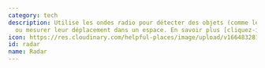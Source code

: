 ```yaml
---
category: tech
description: Utilise les ondes radio pour détecter des objets (comme les véhicules)
  ou mesurer leur déplacement dans un espace. En savoir plus [cliquez-ici](https://fr.wikipedia.org/wiki/Radar)
icon: https://res.cloudinary.com/helpful-places/image/upload/v1664832813/dtpr-icons/tech/light_aj0xol.svg
id: radar
name: Radar
---
```

